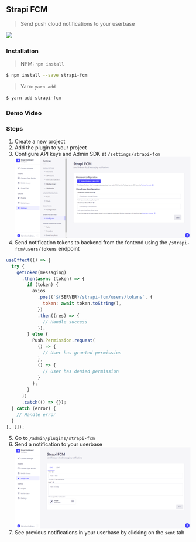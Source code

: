 ## Strapi FCM

> Send push cloud notifications to your userbase

![](https://strapi.io/images/logos/strapi-fcm.png)

### Installation

> NPM: `npm install `

```bash
$ npm install --save strapi-fcm
```

> Yarn: `yarn add `

```bash
$ yarn add strapi-fcm
```

### Demo Video

### Steps

1. Create a new project
2. Add the plugin to your project
3. Configure API keys and Admin SDK at `/settings/strapi-fcm`
   ![](./markdown/settings_configure.png)
4. Send notification tokens to backend from the fontend using the `/strapi-fcm/users/tokens` endpoint

```javascript
useEffect(() => {
  try {
    getToken(messaging)
      .then(async (token) => {
        if (token) {
          axios
            .post(`${SERVER}/strapi-fcm/users/tokens`, {
              token: await token.toString(),
            })
            .then((res) => {
              // Handle success
            });
        } else {
          Push.Permission.request(
            () => {
              // User has granted permission
            },
            () => {
              // User has denied permission
            }
          );
        }
      })
      .catch(() => {});
  } catch (error) {
    // Handle error
  }
}, []);
```

5. Go to `/admin/plugins/strapi-fcm`
6. Send a notification to your userbase
   ![](./markdown/plugin_send.png)
7. See previous notifications in your userbase by clicking on the `sent` tab
